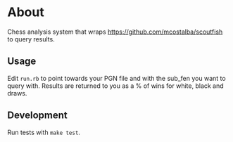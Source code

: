 # About
Chess analysis system that wraps https://github.com/mcostalba/scoutfish to query results.

## Usage
Edit `run.rb` to point towards your PGN file and with the sub_fen you want to query with. Results are returned to you as a % of wins for white, black and draws.

## Development
Run tests with `make test`.
